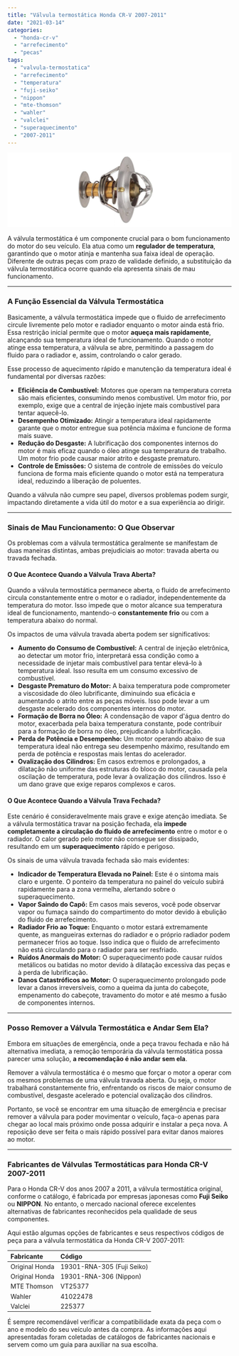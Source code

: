 ```yaml
---
title: "Válvula termostática Honda CR-V 2007-2011"
date: "2021-03-14"
categories:
  - "honda-cr-v"
  - "arrefecimento"
  - "pecas"
tags:
  - "valvula-termostatica"
  - "arrefecimento"
  - "temperatura"
  - "fuji-seiko"
  - "nippon"
  - "mte-thomson"
  - "wahler"
  - "valclei"
  - "superaquecimento"
  - "2007-2011"
---
```


![](media/header_vt.jpg?w=1024)

A válvula termostática é um componente crucial para o bom funcionamento do motor do seu veículo. Ela atua como um **regulador de temperatura**, garantindo que o motor atinja e mantenha sua faixa ideal de operação. Diferente de outras peças com prazo de validade definido, a substituição da válvula termostática ocorre quando ela apresenta sinais de mau funcionamento.

---

### A Função Essencial da Válvula Termostática

Basicamente, a válvula termostática impede que o fluido de arrefecimento circule livremente pelo motor e radiador enquanto o motor ainda está frio. Essa restrição inicial permite que o motor **aqueça mais rapidamente**, alcançando sua temperatura ideal de funcionamento. Quando o motor atinge essa temperatura, a válvula se abre, permitindo a passagem do fluido para o radiador e, assim, controlando o calor gerado.

Esse processo de aquecimento rápido e manutenção da temperatura ideal é fundamental por diversas razões:

* **Eficiência de Combustível:** Motores que operam na temperatura correta são mais eficientes, consumindo menos combustível. Um motor frio, por exemplo, exige que a central de injeção injete mais combustível para tentar aquecê-lo.
* **Desempenho Otimizado:** Atingir a temperatura ideal rapidamente garante que o motor entregue sua potência máxima e funcione de forma mais suave.
* **Redução do Desgaste:** A lubrificação dos componentes internos do motor é mais eficaz quando o óleo atinge sua temperatura de trabalho. Um motor frio pode causar maior atrito e desgaste prematuro.
* **Controle de Emissões:** O sistema de controle de emissões do veículo funciona de forma mais eficiente quando o motor está na temperatura ideal, reduzindo a liberação de poluentes.

Quando a válvula não cumpre seu papel, diversos problemas podem surgir, impactando diretamente a vida útil do motor e a sua experiência ao dirigir.

---

### Sinais de Mau Funcionamento: O Que Observar

Os problemas com a válvula termostática geralmente se manifestam de duas maneiras distintas, ambas prejudiciais ao motor: travada aberta ou travada fechada.

#### O Que Acontece Quando a Válvula Trava Aberta?

Quando a válvula termostática permanece aberta, o fluido de arrefecimento circula constantemente entre o motor e o radiador, independentemente da temperatura do motor. Isso impede que o motor alcance sua temperatura ideal de funcionamento, mantendo-o **constantemente frio** ou com a temperatura abaixo do normal.

Os impactos de uma válvula travada aberta podem ser significativos:

* **Aumento do Consumo de Combustível:** A central de injeção eletrônica, ao detectar um motor frio, interpretará essa condição como a necessidade de injetar mais combustível para tentar elevá-lo à temperatura ideal. Isso resulta em um consumo excessivo de combustível.
* **Desgaste Prematuro do Motor:** A baixa temperatura pode comprometer a viscosidade do óleo lubrificante, diminuindo sua eficácia e aumentando o atrito entre as peças móveis. Isso pode levar a um desgaste acelerado dos componentes internos do motor.
* **Formação de Borra no Óleo:** A condensação de vapor d'água dentro do motor, exacerbada pela baixa temperatura constante, pode contribuir para a formação de borra no óleo, prejudicando a lubrificação.
* **Perda de Potência e Desempenho:** Um motor operando abaixo de sua temperatura ideal não entrega seu desempenho máximo, resultando em perda de potência e respostas mais lentas do acelerador.
* **Ovalização dos Cilindros:** Em casos extremos e prolongados, a dilatação não uniforme das estruturas do bloco do motor, causada pela oscilação de temperatura, pode levar à ovalização dos cilindros. Isso é um dano grave que exige reparos complexos e caros.

#### O Que Acontece Quando a Válvula Trava Fechada?

Este cenário é consideravelmente mais grave e exige atenção imediata. Se a válvula termostática travar na posição fechada, ela **impede completamente a circulação do fluido de arrefecimento** entre o motor e o radiador. O calor gerado pelo motor não consegue ser dissipado, resultando em um **superaquecimento** rápido e perigoso.

Os sinais de uma válvula travada fechada são mais evidentes:

* **Indicador de Temperatura Elevada no Painel:** Este é o sintoma mais claro e urgente. O ponteiro da temperatura no painel do veículo subirá rapidamente para a zona vermelha, alertando sobre o superaquecimento.
* **Vapor Saindo do Capô:** Em casos mais severos, você pode observar vapor ou fumaça saindo do compartimento do motor devido à ebulição do fluido de arrefecimento.
* **Radiador Frio ao Toque:** Enquanto o motor estará extremamente quente, as mangueiras externas do radiador e o próprio radiador podem permanecer frios ao toque. Isso indica que o fluido de arrefecimento não está circulando para o radiador para ser resfriado.
* **Ruídos Anormais do Motor:** O superaquecimento pode causar ruídos metálicos ou batidas no motor devido à dilatação excessiva das peças e à perda de lubrificação.
* **Danos Catastróficos ao Motor:** O superaquecimento prolongado pode levar a danos irreversíveis, como a queima da junta do cabeçote, empenamento do cabeçote, travamento do motor e até mesmo a fusão de componentes internos.

---

### Posso Remover a Válvula Termostática e Andar Sem Ela?

Embora em situações de emergência, onde a peça travou fechada e não há alternativa imediata, a remoção temporária da válvula termostática possa parecer uma solução, **a recomendação é não andar sem ela**.

Remover a válvula termostática é o mesmo que forçar o motor a operar com os mesmos problemas de uma válvula travada aberta. Ou seja, o motor trabalhará constantemente frio, enfrentando os riscos de maior consumo de combustível, desgaste acelerado e potencial ovalização dos cilindros.

Portanto, se você se encontrar em uma situação de emergência e precisar remover a válvula para poder movimentar o veículo, faça-o apenas para chegar ao local mais próximo onde possa adquirir e instalar a peça nova. A reposição deve ser feita o mais rápido possível para evitar danos maiores ao motor.

---

### Fabricantes de Válvulas Termostáticas para Honda CR-V 2007-2011

Para o Honda CR-V dos anos 2007 a 2011, a válvula termostática original, conforme o catálogo, é fabricada por empresas japonesas como **Fuji Seiko** ou **NIPPON**. No entanto, o mercado nacional oferece excelentes alternativas de fabricantes reconhecidos pela qualidade de seus componentes.

Aqui estão algumas opções de fabricantes e seus respectivos códigos de peça para a válvula termostática da Honda CR-V 2007-2011:

| **Fabricante** | **Código**                 |
| :------------- | :------------------------- |
| Original Honda | 19301-RNA-305 (Fuji Seiko) |
| Original Honda | 19301-RNA-306 (Nippon)     |
| MTE Thomson    | VT25377                    |
| Wahler         | 41022478                   |
| Valclei        | 225377                     |

É sempre recomendável verificar a compatibilidade exata da peça com o ano e modelo do seu veículo antes da compra. As informações aqui apresentadas foram coletadas de catálogos de fabricantes nacionais e servem como um guia para auxiliar na sua escolha.


